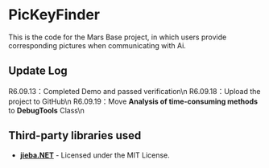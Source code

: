 # PicKeyFinder
This is the code for the Mars Base project, in which users provide corresponding pictures when communicating with Ai.

## Update Log
R6.09.13：Completed Demo and passed verification\n
R6.09.18：Upload the project to GitHub\n
R6.09.19：Move **Analysis of time-consuming methods** to **DebugTools** Class\n

## Third-party libraries used
- **[jieba.NET](https://github.com/anderscui/jieba.NET)** - Licensed under the MIT License.
